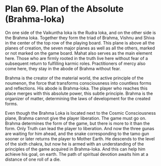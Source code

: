 # Plan 69. Plan of the Absolute (Brahma-loka)

On one side of the Vaikuntha loka is the Rudra loka, and on the other side is the Brahma loka. Together they form the triad of Brahma, Vishnu and Shiva in the center of the top row of the playing board. This plane is above all the planes of creation, the seven major planes as well as all the others, marked or not marked on the game board. Mahat also serves as the main element here. Those who are firmly rooted in the truth live here without fear of a subsequent return to fulfilling karmic roles. Practitioners of mercy also come here, they stay in the abode of Brahma without fear.

Brahma is the creator of the material world, the active principle of the noumenon, the force that transforms consciousness into countless forms and reflections. His abode is Brahma-loka. The player who reaches this place merges with this absolute power, this subtle principle. Brahma is the organizer of matter, determining the laws of development for the created forms.

Even though the Brahma Loka is located next to the Cosmic Consciousness plane, Brahma cannot give the player liberation. The game must go on. Brahma determines the form of the game, but there is more to it than the form. Only Truth can lead the player to liberation. And now the three gunas are waiting for him ahead, and the snake corresponding to the tamo gun sooner or later returns the player to Mother Earth. He descends to the level of the sixth chakra, but now he is armed with an understanding of the principles of the game acquired in Brahma-loka. And this can help him achieve his goal, on earth. The path of spiritual devotion awaits him at a distance of one roll of a die.

